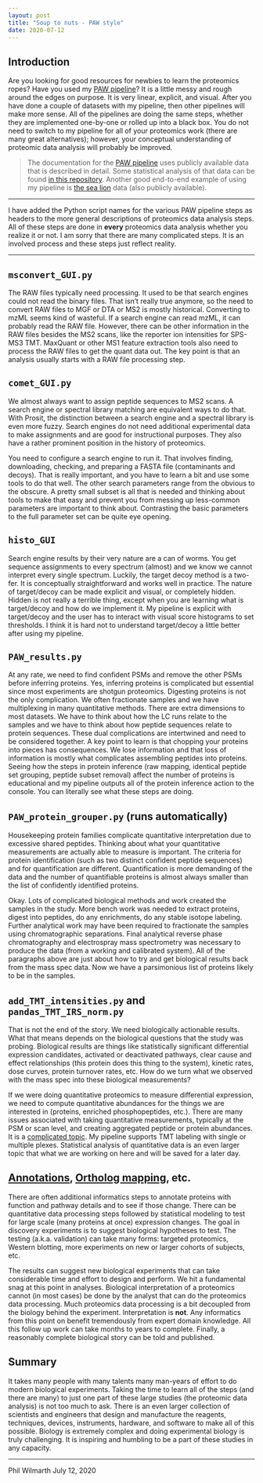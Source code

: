 ```yaml
---
layout: post
title: "Soup to nuts - PAW style"
date: 2020-07-12
---
```


## Introduction

Are you looking for good resources for newbies to learn the proteomics ropes? Have you used my [PAW pipeline](https://github.com/pwilmart/PAW_pipeline)? It is a little messy and rough around the edges on purpose. It is very linear, explicit, and visual. After you have done a couple of datasets with my pipeline, then other pipelines will make more sense. All of the pipelines are doing the same steps, whether they are implemented one-by-one or rolled up into a black box. You do not need to switch to my pipeline for all of your proteomics work (there are many great alternatives); however, your conceptual understanding of proteomic data analysis will probably be improved.

> The documentation for the [PAW pipeline](https://github.com/pwilmart/PAW_pipeline) uses publicly available data that is described in detail. Some statistical analysis of that data can be found [in this repository](https://github.com/pwilmart/Yeast_CarbonSources). Another good end-to-end example of using my pipeline is [the sea lion](https://github.com/pwilmart/Sea_lion_urine_SpC) data (also publicly available).

---

I have added the Python script names for the various PAW pipeline steps as headers to the more general descriptions of proteomics data analysis steps. All of these steps are done in **every** proteomics data analysis whether you realize it or not. I am sorry that there are many complicated steps. It is an involved process and these steps just reflect reality.

---


## `msconvert_GUI.py`

The RAW files typically need processing. It used to be that search engines could not read the binary files. That isn’t really true anymore, so the need to convert RAW files to MGF or DTA or MS2 is mostly historical. Converting to mzML seems kind of wasteful. If a search engine can read mzML, it can probably read the RAW file. However, there can be other information in the RAW files besides the MS2 scans, like the reporter ion intensities for SPS-MS3 TMT. MaxQuant or other MS1 feature extraction tools also need to process the RAW files to get the quant data out. The key point is that an analysis usually starts with a RAW file processing step.

## `comet_GUI.py`

We almost always want to assign peptide sequences to MS2 scans. A search engine or spectral library matching are equivalent ways to do that. With Prosit, the distinction between a search engine and a spectral library is even more fuzzy. Search engines do not need additional experimental data to make assignments and are good for instructional purposes. They also have a rather prominent position in the history of proteomics.

You need to configure a search engine to run it. That involves finding, downloading, checking, and preparing a FASTA file (contaminants and decoys). That is really important, and you have to learn a bit and use some tools to do that well. The other search parameters range from the obvious to the obscure. A pretty small subset is all that is needed and thinking about tools to make that easy and prevent you from messing up less-common parameters are important to think about. Contrasting the basic parameters to the full parameter set can be quite eye opening.

## `histo_GUI`

Search engine results by their very nature are a can of worms. You get sequence assignments to every spectrum (almost) and we know we cannot interpret every single spectrum. Luckily, the target decoy method is a two-fer. It is conceptually straightforward and works well in practice. The nature of target/decoy can be made explicit and visual, or completely hidden. Hidden is not really a terrible thing, except when you are learning what is target/decoy and how do we implement it. My pipeline is explicit with target/decoy and the user has to interact with visual score histograms to set thresholds. I think it is hard not to understand target/decoy a little better after using my pipeline.

## `PAW_results.py`

At any rate, we need to find confident PSMs and remove the other PSMs before inferring proteins. Yes, inferring proteins is complicated but essential since most experiments are shotgun proteomics. Digesting proteins is not the only complication. We often fractionate samples and we have multiplexing in many quantitative methods. There are extra dimensions to most datasets. We have to think about how the LC runs relate to the samples and we have to think about how peptide sequences relate to protein sequences. These dual complications are intertwined and need to be considered together. A key point to learn is that chopping your proteins into pieces has consequences. We lose information and that loss of information is mostly what complicates assembling peptides into proteins. Seeing how the steps in protein inference (raw mapping, identical peptide set grouping, peptide subset removal) affect the number of proteins is educational and my pipeline outputs all of the protein inference action to the console. You can literally see what these steps are doing.

## `PAW_protein_grouper.py` (runs automatically)

Housekeeping protein families complicate quantitative interpretation due to excessive shared peptides. Thinking about what your quantitative measurements are actually able to measure is important. The criteria for protein identification (such as two distinct confident peptide sequences) and for quantification are different. Quantification is more demanding of the data and the number of quantifiable proteins is almost always smaller than the list of confidently identified proteins.

Okay. Lots of complicated biological methods and work created the samples in the study. More bench work was needed to extract proteins, digest into peptides, do any enrichments, do any stable isotope labeling. Further analytical work may have been required to fractionate the samples using chromatographic separations. Final analytical reverse phase chromatography and electrospray mass spectrometry was necessary to produce the data (from a working and calibrated system). All of the paragraphs above are just about how to try and get biological results back from the mass spec data. Now we have a parsimonious list of proteins likely to be in the samples.

## `add_TMT_intensities.py` and `pandas_TMT_IRS_norm.py`

That is not the end of the story. We need biologically actionable results. What that means depends on the biological questions that the study was probing. Biological results are things like statistically significant differential expression candidates, activated or deactivated pathways, clear cause and effect relationships (this protein does this thing to the system), kinetic rates, dose curves, protein turnover rates, etc. How do we turn what we observed with the mass spec into these biological measurements?

If we were doing quantitative proteomics to measure differential expression, we need to compute quantitative abundances for the things we are interested in (proteins, enriched phosphopeptides, etc.). There are many issues associated with taking quantitative measurements, typically at the PSM or scan level, and creating aggregated peptide or protein abundances. It is a [complicated topic](https://pwilmart.github.io/blog/2019/09/21/shotgun-quantification). My pipeline supports TMT labeling with single or multiple plexes. Statistical analysis of quantitative data is an even larger topic that what we are working on here and will be saved for a later day.

## [Annotations](https://github.com/pwilmart/annotations), [Ortholog mapping](https://github.com/pwilmart/PAW_BLAST), etc.

There are often additional informatics steps to annotate proteins with function and pathway details and to see if those change. There can be quantitative data processing steps followed by statistical modeling to test for large scale (many proteins at once) expression changes. The goal in discovery experiments is to suggest biological hypotheses to test. The testing (a.k.a. validation) can take many forms: targeted proteomics, Western blotting, more experiments on new or larger cohorts of subjects, etc.

The results can suggest new biological experiments that can take considerable time and effort to design and perform. We hit a fundamental snag at this point in analyses. Biological interpretation of a proteomics cannot (in most cases) be done by the analyst that can do the proteomics data processing. Much proteomics data processing is a bit decoupled from the biology behind the experiment. Interpretation is **not**. Any informatics from this point on benefit tremendously from expert domain knowledge. All this follow up work can take months to years to complete. Finally, a reasonably complete biological story can be told and published.

## Summary

It takes many people with many talents many man-years of effort to do modern biological experiments. Taking the time to learn all of the steps (and there are many) to just one part of these large studies (the proteomic data analysis) is not too much to ask. There is an even larger collection of scientists and engineers that design and manufacture the reagents, techniques, devices, instruments, hardware, and software to make all of this possible. Biology is extremely complex and doing experimental biology is truly challenging. It is inspiring and humbling to be a part of these studies in any capacity.

---

Phil Wilmarth
July 12, 2020

